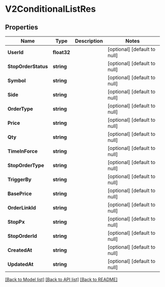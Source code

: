 # V2ConditionalListRes

## Properties
Name | Type | Description | Notes
------------ | ------------- | ------------- | -------------
**UserId** | **float32** |  | [optional] [default to null]
**StopOrderStatus** | **string** |  | [optional] [default to null]
**Symbol** | **string** |  | [optional] [default to null]
**Side** | **string** |  | [optional] [default to null]
**OrderType** | **string** |  | [optional] [default to null]
**Price** | **string** |  | [optional] [default to null]
**Qty** | **string** |  | [optional] [default to null]
**TimeInForce** | **string** |  | [optional] [default to null]
**StopOrderType** | **string** |  | [optional] [default to null]
**TriggerBy** | **string** |  | [optional] [default to null]
**BasePrice** | **string** |  | [optional] [default to null]
**OrderLinkId** | **string** |  | [optional] [default to null]
**StopPx** | **string** |  | [optional] [default to null]
**StopOrderId** | **string** |  | [optional] [default to null]
**CreatedAt** | **string** |  | [optional] [default to null]
**UpdatedAt** | **string** |  | [optional] [default to null]

[[Back to Model list]](../README.md#documentation-for-models) [[Back to API list]](../README.md#documentation-for-api-endpoints) [[Back to README]](../README.md)


